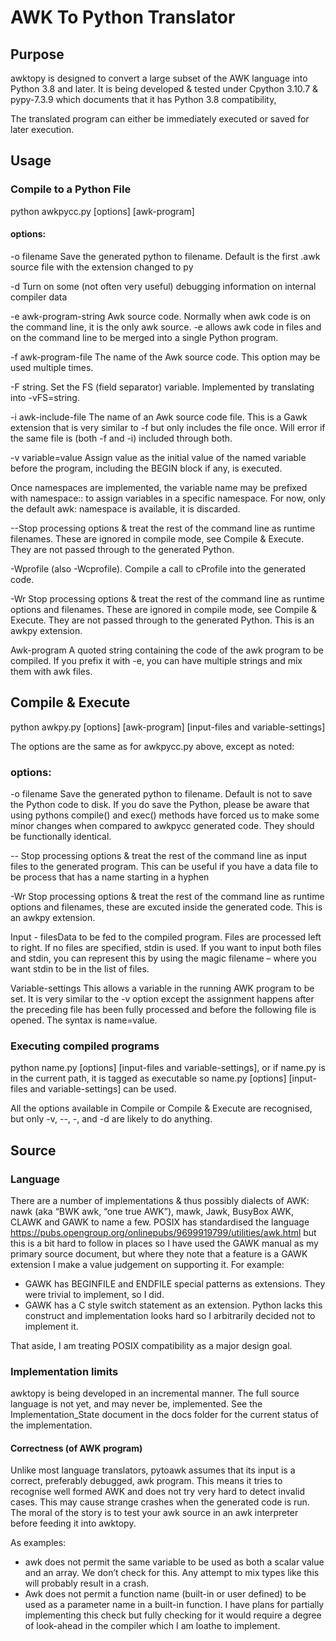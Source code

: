 # AWK To Python Translator

## Purpose

awktopy is designed to convert a large subset of the AWK language into
Python 3.8 and later. It is being developed & tested under Cpython
3.10.7 & pypy-7.3.9 which documents that it has Python 3.8
compatibility,

The translated program can either be immediately executed or saved for
later execution.

## Usage

### Compile to a Python File

python awkpycc.py \[options\] \[awk-program\]

#### options:

\-o filename Save the generated python to filename. Default is the first .awk source file with the extension changed to py

\-d Turn on some (not often very useful) debugging information on internal compiler data

\-e awk-program-string Awk source code. Normally when awk code is on the command line, it is the only awk source. -e allows awk code in files and on the command line to be merged into a single Python program.

\-f awk-program-file The name of the Awk source code. This option may be used multiple times.

\-F string.	Set the FS (field separator) variable. Implemented by translating into -vFS=string.

\-i awk-include-file The name of an Awk source code file. This is a Gawk extension that is very similar to -f but only includes the file once. Will error if the same file is (both -f and -i) included through both.

\-v variable=value Assign value as the initial value of the named variable before the program, including the BEGIN block if any, is executed.

Once namespaces are implemented, the variable name may be prefixed with namespace:: to assign variables in a specific namespace. For now, only the default awk: namespace is available, it is discarded.

\--Stop processing options & treat the rest of the command line as runtime filenames. These are ignored in compile mode, see Compile &
Execute. They are not passed through to the generated Python.

\-Wprofile (also -Wcprofile). Compile a call to cProfile into the generated code.

\-Wr Stop processing options & treat the rest of the command line as runtime options and filenames. These are ignored in compile mode, see Compile & Execute. They are not passed through to the generated Python.
This is an awkpy extension.

Awk-program A quoted string containing the code of the awk program to be compiled. If you prefix it with -e, you can have multiple strings and mix them with awk files.

## Compile & Execute

python awkpy.py \[options\] \[awk-program\] \[input-files and variable-settings\]

The options are the same as for awkpycc.py above, except as noted:

### options:

\-o filename Save the generated python to filename. Default is not to save the Python code to disk. If you do save the Python, please be aware that using pythons compile() and exec() methods have forced us to make some minor changes when compared to awkpycc generated code. They should be functionally identical.

\-- Stop processing options & treat the rest of the command line as input files to the generated program. This can be useful if you have a data file to be process that has a name starting in a hyphen

\-Wr Stop processing options & treat the rest of the command line as runtime options and filenames, these are excuted inside the generated code. This is an awkpy extension. 

Input - filesData to be fed to the compiled program. Files are processed left to right. If no files are specified, stdin is used. If you want to input both files and stdin, you can represent this by using the magic filename – where you want stdin to be in the list of files.

Variable-settings This allows a variable in the running AWK program to be set. It is very similar to the -v option except the assignment happens after the preceding file has been fully processed and before the following file is opened. The syntax is name=value.

### Executing compiled programs

python name.py \[options\] \[input-files and variable-settings\], or if name.py is in the current path, it is tagged as executable so name.py \[options\] \[input-files and variable-settings\] can be used.

All the options available in Compile or Compile & Execute are recognised, but only -v, --, -, and -d are likely to do anything.

## Source

### Language

There are a number of implementations & thus possibly dialects of AWK:
nawk (aka “BWK awk, “one true AWK”), mawk, Jawk, BusyBox AWK, CLAWK and GAWK to name a few. POSIX has standardised the language
https://pubs.opengroup.org/onlinepubs/9699919799/utilities/awk.html
but this is a bit hard to follow in places so I have used the GAWK manual as my primary source document, but where they note that a feature
is a GAWK extension I make a value judgement on supporting it. For example:
* GAWK has BEGINFILE and ENDFILE special patterns as extensions. They     were trivial to implement, so I did.
* GAWK has a C style switch statement as an extension. Python lacks this construct and implementation looks hard so I arbitrarily decided not to implement it.

That aside, I am treating POSIX compatibility as a major design goal.

### Implementation limits

awktopy is being developed in an incremental manner. The full source
language is not yet, and may never be, implemented. See the
Implementation\_State document in the docs folder for the current status
of the implementation.

#### Correctness (of AWK program)

Unlike most language translators, pytoawk assumes that its input is a correct, preferably debugged, awk program. This means it tries to recognise well formed AWK and does not try very hard to detect invalid cases. This may cause strange crashes when the generated code is run.
The moral of the story is to test your awk source in an awk interpreter before feeding it into awktopy.

As examples:
- awk does not permit the same variable to be used as both a scalar value and an array. We don’t check for this. Any attempt to mix types like this will probably result in a crash.
- Awk does not permit a function name (built-in or user defined) to be used as a parameter name in a built-in function. I have plans for partially implementing this check but fully checking for it would require a degree of look-ahead in the compiler which I am loathe to implement.


